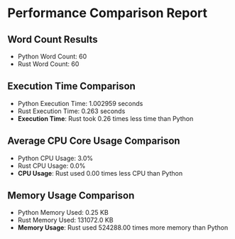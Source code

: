 # Performance Comparison Report

## Word Count Results

- Python Word Count: 60
- Rust Word Count: 60

## Execution Time Comparison

- Python Execution Time: 1.002959 seconds
- Rust Execution Time: 0.263 seconds
- **Execution Time**: Rust took 0.26 times less time than Python

## Average CPU Core Usage Comparison

- Python CPU Usage: 3.0%
- Rust CPU Usage: 0.0%
- **CPU Usage**: Rust used 0.00 times less CPU than Python

## Memory Usage Comparison

- Python Memory Used: 0.25 KB
- Rust Memory Used: 131072.0 KB
- **Memory Usage**: Rust used 524288.00 times more memory than Python

